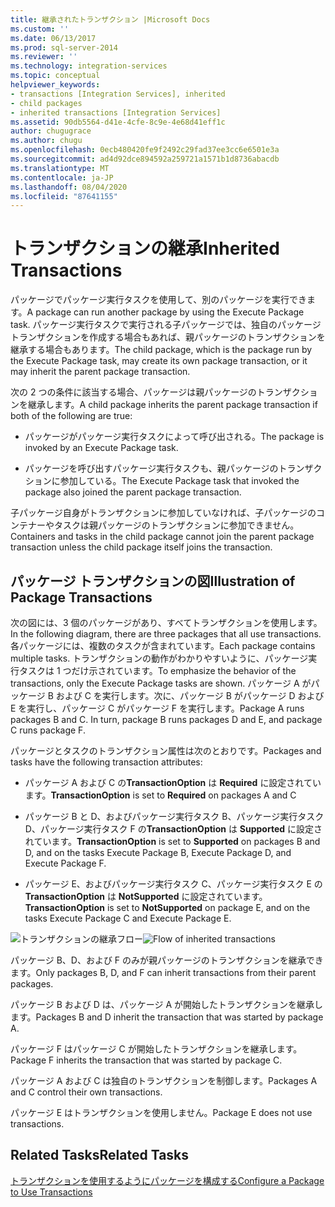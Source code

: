 ```yaml
---
title: 継承されたトランザクション |Microsoft Docs
ms.custom: ''
ms.date: 06/13/2017
ms.prod: sql-server-2014
ms.reviewer: ''
ms.technology: integration-services
ms.topic: conceptual
helpviewer_keywords:
- transactions [Integration Services], inherited
- child packages
- inherited transactions [Integration Services]
ms.assetid: 90db5564-d41e-4cfe-8c9e-4e68d41eff1c
author: chugugrace
ms.author: chugu
ms.openlocfilehash: 0ecb480420fe9f2492c29fad37ee3cc6e6501e3a
ms.sourcegitcommit: ad4d92dce894592a259721a1571b1d8736abacdb
ms.translationtype: MT
ms.contentlocale: ja-JP
ms.lasthandoff: 08/04/2020
ms.locfileid: "87641155"
---
```

# <a name="inherited-transactions"></a><span data-ttu-id="87e27-102">トランザクションの継承</span><span class="sxs-lookup"><span data-stu-id="87e27-102">Inherited Transactions</span></span>
  <span data-ttu-id="87e27-103">パッケージでパッケージ実行タスクを使用して、別のパッケージを実行できます。</span><span class="sxs-lookup"><span data-stu-id="87e27-103">A package can run another package by using the Execute Package task.</span></span> <span data-ttu-id="87e27-104">パッケージ実行タスクで実行される子パッケージでは、独自のパッケージ トランザクションを作成する場合もあれば、親パッケージのトランザクションを継承する場合もあります。</span><span class="sxs-lookup"><span data-stu-id="87e27-104">The child package, which is the package run by the Execute Package task, may create its own package transaction, or it may inherit the parent package transaction.</span></span>  
  
 <span data-ttu-id="87e27-105">次の 2 つの条件に該当する場合、パッケージは親パッケージのトランザクションを継承します。</span><span class="sxs-lookup"><span data-stu-id="87e27-105">A child package inherits the parent package transaction if both of the following are true:</span></span>  
  
-   <span data-ttu-id="87e27-106">パッケージがパッケージ実行タスクによって呼び出される。</span><span class="sxs-lookup"><span data-stu-id="87e27-106">The package is invoked by an Execute Package task.</span></span>  
  
-   <span data-ttu-id="87e27-107">パッケージを呼び出すパッケージ実行タスクも、親パッケージのトランザクションに参加している。</span><span class="sxs-lookup"><span data-stu-id="87e27-107">The Execute Package task that invoked the package also joined the parent package transaction.</span></span>  
  
 <span data-ttu-id="87e27-108">子パッケージ自身がトランザクションに参加していなければ、子パッケージのコンテナーやタスクは親パッケージのトランザクションに参加できません。</span><span class="sxs-lookup"><span data-stu-id="87e27-108">Containers and tasks in the child package cannot join the parent package transaction unless the child package itself joins the transaction.</span></span>  
  
## <a name="illustration-of-package-transactions"></a><span data-ttu-id="87e27-109">パッケージ トランザクションの図</span><span class="sxs-lookup"><span data-stu-id="87e27-109">Illustration of Package Transactions</span></span>  
 <span data-ttu-id="87e27-110">次の図には、3 個のパッケージがあり、すべてトランザクションを使用します。</span><span class="sxs-lookup"><span data-stu-id="87e27-110">In the following diagram, there are three packages that all use transactions.</span></span> <span data-ttu-id="87e27-111">各パッケージには、複数のタスクが含まれています。</span><span class="sxs-lookup"><span data-stu-id="87e27-111">Each package contains multiple tasks.</span></span> <span data-ttu-id="87e27-112">トランザクションの動作がわかりやすいように、パッケージ実行タスクは 1 つだけ示されています。</span><span class="sxs-lookup"><span data-stu-id="87e27-112">To emphasize the behavior of the transactions, only the Execute Package tasks are shown.</span></span> <span data-ttu-id="87e27-113">パッケージ A がパッケージ B および C を実行します。次に、パッケージ B がパッケージ D および E を実行し、パッケージ C がパッケージ F を実行します。</span><span class="sxs-lookup"><span data-stu-id="87e27-113">Package A runs packages B and C. In turn, package B runs packages D and E, and package C runs package F.</span></span>  
  
 <span data-ttu-id="87e27-114">パッケージとタスクのトランザクション属性は次のとおりです。</span><span class="sxs-lookup"><span data-stu-id="87e27-114">Packages and tasks have the following transaction attributes:</span></span>  
  
-   <span data-ttu-id="87e27-115">パッケージ A および C の**TransactionOption** は **Required** に設定されています。</span><span class="sxs-lookup"><span data-stu-id="87e27-115">**TransactionOption** is set to **Required** on packages A and C</span></span>  
  
-   <span data-ttu-id="87e27-116">パッケージ B と D、およびパッケージ実行タスク B、パッケージ実行タスク D、パッケージ実行タスク F の**TransactionOption** は **Supported** に設定されています。</span><span class="sxs-lookup"><span data-stu-id="87e27-116">**TransactionOption** is set to **Supported** on packages B and D, and on the tasks Execute Package B, Execute Package D, and Execute Package F.</span></span>  
  
-   <span data-ttu-id="87e27-117">パッケージ E、およびパッケージ実行タスク C、パッケージ実行タスク E の**TransactionOption** は **NotSupported** に設定されています。</span><span class="sxs-lookup"><span data-stu-id="87e27-117">**TransactionOption** is set to **NotSupported** on package E, and on the tasks Execute Package C and Execute Package E.</span></span>  
  
 <span data-ttu-id="87e27-118">![トランザクションの継承フロー](media/mw-dts-executepack.gif "トランザクションの継承フロー")</span><span class="sxs-lookup"><span data-stu-id="87e27-118">![Flow of inherited transactions](media/mw-dts-executepack.gif "Flow of inherited transactions")</span></span>  
  
 <span data-ttu-id="87e27-119">パッケージ B、D、および F のみが親パッケージのトランザクションを継承できます。</span><span class="sxs-lookup"><span data-stu-id="87e27-119">Only packages B, D, and F can inherit transactions from their parent packages.</span></span>  
  
 <span data-ttu-id="87e27-120">パッケージ B および D は、パッケージ A が開始したトランザクションを継承します。</span><span class="sxs-lookup"><span data-stu-id="87e27-120">Packages B and D inherit the transaction that was started by package A.</span></span>  
  
 <span data-ttu-id="87e27-121">パッケージ F はパッケージ C が開始したトランザクションを継承します。</span><span class="sxs-lookup"><span data-stu-id="87e27-121">Package F inherits the transaction that was started by package C.</span></span>  
  
 <span data-ttu-id="87e27-122">パッケージ A および C は独自のトランザクションを制御します。</span><span class="sxs-lookup"><span data-stu-id="87e27-122">Packages A and C control their own transactions.</span></span>  
  
 <span data-ttu-id="87e27-123">パッケージ E はトランザクションを使用しません。</span><span class="sxs-lookup"><span data-stu-id="87e27-123">Package E does not use transactions.</span></span>  
  
## <a name="related-tasks"></a><span data-ttu-id="87e27-124">Related Tasks</span><span class="sxs-lookup"><span data-stu-id="87e27-124">Related Tasks</span></span>  
 [<span data-ttu-id="87e27-125">トランザクションを使用するようにパッケージを構成する</span><span class="sxs-lookup"><span data-stu-id="87e27-125">Configure a Package to Use Transactions</span></span>](../relational-databases/native-client-ole-db-transactions/transactions.md)  
  
  
